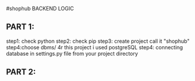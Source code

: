#shophub BACKEND LOGIC

PART 1:
-------
step1: check python
step2: check pip
step3: create project call it "shophub"
step4:choose dbms/ 4r this project i used postgreSQL
step4: connecting database in settings.py file from your project directory

PART 2:
-------



